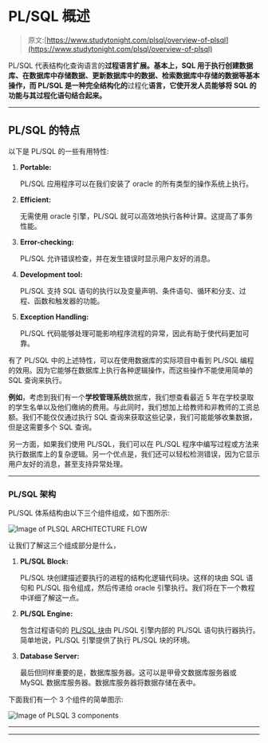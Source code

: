 # PL/SQL 概述

> 原文:[https://www.studytonight.com/plsql/overview-of-plsql](https://www.studytonight.com/plsql/overview-of-plsql)

PL/SQL 代表结构化查询语言的**过程语言扩展。基本上，SQL 用于执行创建数据库、在数据库中存储数据、更新数据库中的数据、检索数据库中存储的数据等基本操作，而 PL/SQL 是一种完全结构化的**过程化**语言，它使开发人员能够将 SQL 的功能与其过程化语句结合起来。**

* * *

## PL/SQL 的特点

以下是 PL/SQL 的一些有用特性:

1.  **Portable:**

    PL/SQL 应用程序可以在我们安装了 oracle 的所有类型的操作系统上执行。

2.  **Efficient:**

    无需使用 oracle 引擎，PL/SQL 就可以高效地执行各种计算。这提高了事务性能。

3.  **Error-checking:**

    PL/SQL 允许错误检查，并在发生错误时显示用户友好的消息。

4.  **Development tool:**

    PL/SQL 支持 SQL 语句的执行以及变量声明、条件语句、循环和分支、过程、函数和触发器的功能。

5.  **Exception Handling:**

    PL/SQL 代码能够处理可能影响程序流程的异常，因此有助于使代码更加可靠。

有了 PL/SQL 中的上述特性，可以在使用数据库的实际项目中看到 PL/SQL 编程的效用。因为它能够在数据库上执行各种逻辑操作，而这些操作不能使用简单的 SQL 查询来执行。

**例如**，考虑到我们有一个**学校管理系统**数据库，我们想查看最近 5 年在学校录取的学生名单以及他们缴纳的费用。与此同时，我们想加上给教师和非教师的工资总额。我们不能仅仅通过执行 SQL 查询来获取这些记录，我们可能能够收集数据，但是这需要多个 SQL 查询。

另一方面，如果我们使用 PL/SQL，我们可以在 PL/SQL 程序中编写过程或方法来执行数据库上的复杂逻辑。另一个优点是，我们还可以轻松检测错误，因为它显示用户友好的消息，甚至支持异常处理。

* * *

### PL/SQL 架构

PL/SQL 体系结构由以下三个组件组成，如下图所示:

![Image of PLSQL ARCHITECTURE FLOW](../Images/31cc13995a29b1451d2c099c7e0e10e4.png)

让我们了解这三个组成部分是什么，

1.  **PL/SQL Block:**

    PL/SQL 块创建描述要执行的进程的结构化逻辑代码块。这样的块由 SQL 语句和 PL/SQL 指令组成，然后传递给 oracle 引擎执行。我们将在下一个教程中详细了解这一点。

2.  **PL/SQL Engine:**

    包含过程语句的 [PL/SQL 块](plsql-block)由 PL/SQL 引擎内部的 PL/SQL 语句执行器执行。简单地说，PL/SQL 引擎提供了执行 PL/SQL 块的环境。

3.  **Database Server:**

    最后但同样重要的是，数据库服务器。这可以是甲骨文数据库服务器或 MySQL 数据库服务器。数据库服务器将数据存储在表中。

下面我们有一个 3 个组件的简单图示:

![Image of PLSQL 3 components](../Images/03078c202230c61e9acf250f8d019d92.png)

* * *

* * *